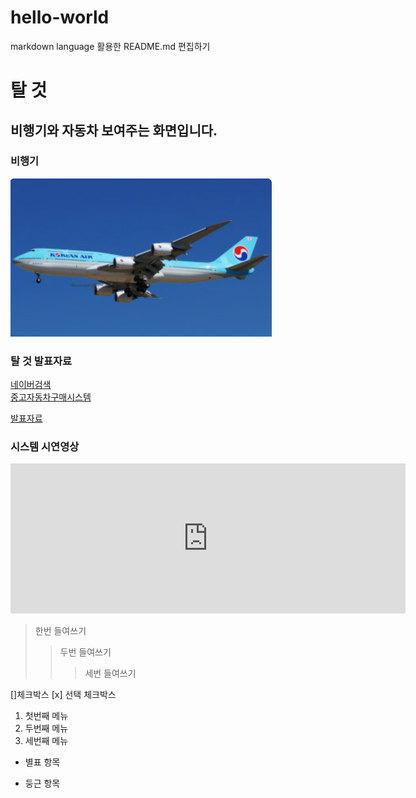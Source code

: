 # hello-world

markdown language 활용한 README.md 편집하기

# 탈 것
## 비행기와 자동차 보여주는 화면입니다.

### 비행기
<img src="plane.png"/>

### 탈 것 발표자료
[네이버검색](http://www.naver.com) <br>
[중고자동차구매시스템](https://github.com/seojinPakr2025/hello-world/) <br>

[발표자료](/project.pptx)<br>

### 시스템 시연영상
<iframe width="632" height="240" src="https://www.youtube.com/embed/wAseRd1BVNg" title="임윤찬의 바흐 [골드베르크 변주곡]카네기홀 실황연주와 해설" frameborder="0" allow="accelerometer; autoplay; clipboard-write; encrypted-media; gyroscope; picture-in-picture; web-share" referrerpolicy="strict-origin-when-cross-origin" allowfullscreen></iframe>


> 한번 들여쓰기
>> 두번 들여쓰기
>>> 세번 들여쓰기

[]체크박스
[x] 선택 체크박스

1. 첫번째 메뉴
2. 두번째 메뉴
3. 세번째 메뉴

* 별표 항목
- 둥근 항목

